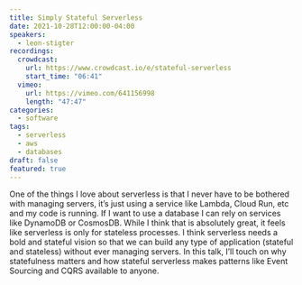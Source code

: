 ```yaml
---
title: Simply Stateful Serverless
date: 2021-10-28T12:00:00-04:00
speakers:
  - leon-stigter
recordings:
  crowdcast:
    url: https://www.crowdcast.io/e/stateful-serverless
    start_time: "06:41"
  vimeo:
    url: https://vimeo.com/641156998
    length: "47:47"
categories:
  - software
tags:
  - serverless
  - aws
  - databases
draft: false
featured: true
---
```


One of the things I love about serverless is that I never have to be bothered with managing servers, it’s just using a service like Lambda, Cloud Run, etc and my code is running. If I want to use a database I can rely on services like DynamoDB or CosmosDB. While I think that is absolutely great, it feels like serverless is only for stateless processes. I think serverless needs a bold and stateful vision so that we can build any type of application (stateful and stateless) without ever managing servers. In this talk, I’ll touch on why statefulness matters and how stateful serverless makes patterns like Event Sourcing and CQRS available to anyone.
